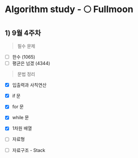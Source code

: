 # Algorithm study - 🌕 Fullmoon
## 1) 9월 4주차 
> 필수 문제
- [ ] 한수 (1065)
- [ ] 평균은 넘겠 (4344)

> 문법 정리
- [x] 입출력과 사칙연산
- [x] if 문
- [x] for 문
- [x] while 문
- [x] 1차원 배열
- [ ] 자료형
- [ ] 자료구조 - Stack

